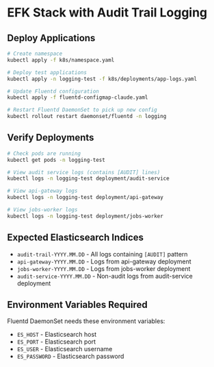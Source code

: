 # EFK Stack with Audit Trail Logging

## Deploy Applications

```bash
# Create namespace
kubectl apply -f k8s/namespace.yaml

# Deploy test applications
kubectl apply -n logging-test -f k8s/deployments/app-logs.yaml

# Update Fluentd configuration
kubectl apply -f fluentd-configmap-claude.yaml

# Restart Fluentd DaemonSet to pick up new config
kubectl rollout restart daemonset/fluentd -n logging
```

## Verify Deployments

```bash
# Check pods are running
kubectl get pods -n logging-test

# View audit service logs (contains [AUDIT] lines)
kubectl logs -n logging-test deployment/audit-service

# View api-gateway logs
kubectl logs -n logging-test deployment/api-gateway

# View jobs-worker logs
kubectl logs -n logging-test deployment/jobs-worker
```

## Expected Elasticsearch Indices

- `audit-trail-YYYY.MM.DD` - All logs containing `[AUDIT]` pattern
- `api-gateway-YYYY.MM.DD` - Logs from api-gateway deployment
- `jobs-worker-YYYY.MM.DD` - Logs from jobs-worker deployment
- `audit-service-YYYY.MM.DD` - Non-audit logs from audit-service deployment

## Environment Variables Required

Fluentd DaemonSet needs these environment variables:
- `ES_HOST` - Elasticsearch host
- `ES_PORT` - Elasticsearch port
- `ES_USER` - Elasticsearch username
- `ES_PASSWORD` - Elasticsearch password